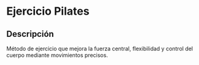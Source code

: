 # Ejercicio Pilates

## Descripción
Método de ejercicio que mejora la fuerza central, flexibilidad y control del cuerpo mediante movimientos precisos.